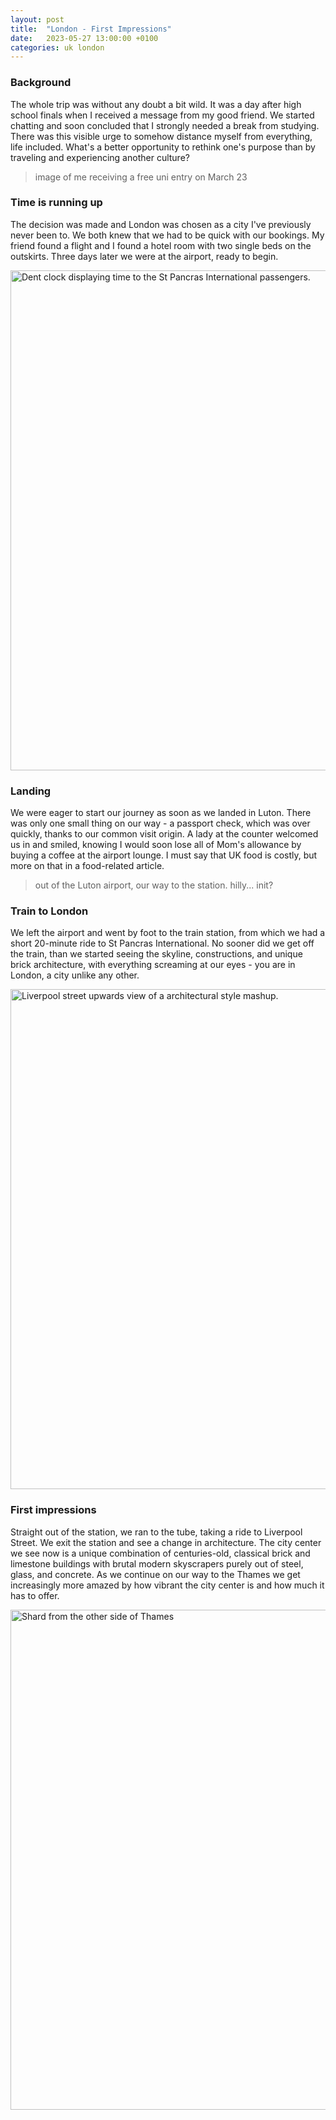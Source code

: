 ```yaml
---
layout: post
title:  "London - First Impressions"
date:   2023-05-27 13:00:00 +0100
categories: uk london
---
```


### Background

The whole trip was without any doubt a bit wild. It was a day after high school finals when I received a message from my good friend. We started chatting and soon concluded that I strongly needed a break from studying. There was this visible urge to somehow distance myself from everything, life included. What's a better opportunity to rethink one's purpose than by traveling and experiencing another culture?

> image of me receiving a free uni entry on March 23

### Time is running up

The decision was made and London was chosen as a city I've previously never been to. We both knew that we had to be quick with our bookings. My friend found a flight and I found a hotel room with two single beds on the outskirts. Three days later we were at the airport, ready to begin.

<img src="/assets/images/london_first_impressions/dent_clock.jpg" alt="Dent clock displaying time to the St Pancras International passengers." width="800"/> 

### Landing

We were eager to start our journey as soon as we landed in Luton. There was only one small thing on our way - a passport check, which was over quickly, thanks to our common visit origin. A lady at the counter welcomed us in and smiled, knowing I would soon lose all of Mom's allowance by buying a coffee at the airport lounge. I must say that UK food is costly, but more on that in a food-related article.

> out of the Luton airport, our way to the station. hilly... init?

### Train to London

We left the airport and went by foot to the train station, from which we had a short 20-minute ride to St Pancras International. No sooner did we get off the train, than we started seeing the skyline, constructions, and unique brick architecture, with everything screaming at our eyes - you are in London, a city unlike any other.

<img src="/assets/images/london_first_impressions/liverpool_st_skyline.jpg" alt="Liverpool street upwards view of a architectural style mashup." width="800"/> 

### First impressions

Straight out of the station, we ran to the tube, taking a ride to Liverpool Street. We exit the station and see a change in architecture. The city center we see now is a unique combination of centuries-old, classical brick and limestone buildings with brutal modern skyscrapers purely out of steel, glass, and concrete. As we continue on our way to the Thames we get increasingly more amazed by how vibrant the city center is and how much it has to offer.

<img src="/assets/images/london_first_impressions/shard_from_the_riverside.jpg" alt="Shard from the other side of Thames" width="800">
